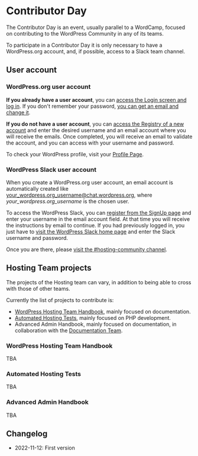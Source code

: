 # Contributor Day

The Contributor Day is an event, usually parallel to a WordCamp, focused on contributing to the WordPress Community in any of its teams.

To participate in a Contributor Day it is only necessary to have a WordPress.org account, and, if possible, access to a Slack team channel.

## User account

### WordPress.org user account

**If you already have a user account**, you can [access the Login screen and log in](https://login.wordpress.org/). If you don't remember your password, [you can get an email and change it](https://login.wordpress.org/lostpassword).

**If you do not have a user account**, you can [access the Registry of a new account](https://login.wordpress.org/register) and enter the desired username and an email account where you will receive the emails. Once completed, you will receive an email to validate the account, and you can access with your username and password.

To check your WordPress profile, visit your [Profile Page](https://profiles.wordpress.org/me/).

### WordPress Slack user account

When you create a WordPress.org user account, an email account is automatically created like <your_wordpress.org_username@chat.wordpress.org>, where _your_wordpress.org_username_ is the chosen user.

To access the WordPress Slack, you can [register from the SignUp page](https://wordpress.slack.com/signup) and enter your username in the email account field. At that time you will receive the instructions by email to continue. If you had previously logged in, you just have to [visit the WordPress Slack home page](https://wordpress.slack.com/) and enter the Slack username and password.

Once you are there, please [visit the #hosting-community channel](https://wordpress.slack.com/archives/hosting-community).

## Hosting Team projects

The projects of the Hosting team can vary, in addition to being able to cross with those of other teams.

Currently the list of projects to contribute is:

- [WordPress Hosting Team Handbook](https://make.wordpress.org/hosting/handbook/), mainly focused on documentation.
- [Automated Hosting Tests](https://make.wordpress.org/hosting/test-results/), mainly focused on PHP development.
- Advanced Admin Handbook, mainly focused on documentation, in collaboration with the [Documentation Team](https://make.wordpress.org/docs/).

### WordPress Hosting Team Handbook

TBA

### Automated Hosting Tests

TBA

### Advanced Admin Handbook

TBA

## Changelog

- 2022-11-12: First version
